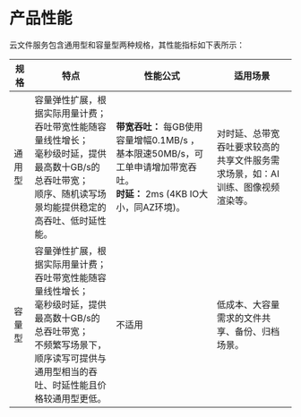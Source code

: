 # 产品性能

云文件服务包含通用型和容量型两种规格，其性能指标如下表所示：

| 规格   | 特点                                                         | 性能公式                                                     | 适用场景                                                     |
| ------ | ------------------------------------------------------------ | ------------------------------------------------------------ | ------------------------------------------------------------ |
| 通用型 | 容量弹性扩展，根据实际用量计费；<br />吞吐带宽性能随容量线性增长；<br />毫秒级时延，提供最高数十GB/s的总吞吐带宽；<br />顺序、随机读写场景均能提供稳定的高吞吐、低时延性能。 | **带宽吞吐：** 每GB使用容量增幅0.1MB/s ，基本限速50MB/s，可工单申请增加带宽吞吐。<br /> **时延：** 2ms (4KB IO大小，同AZ环境)。 | 对时延、总带宽吞吐要求较高的共享文件服务需求场景，如：AI训练、图像视频渲染等。 |
| 容量型 | 容量弹性扩展，根据实际用量计费；<br />吞吐带宽性能随容量线性增长；<br />毫秒级时延，提供最高数十GB/s的总吞吐带宽；<br />不频繁写场景下，顺序读写可提供与通用型相当的吞吐、时延性能且价格较通用型更低。 | 不适用                                                       | 低成本、大容量需求的文件共享、备份、归档场景。               |

